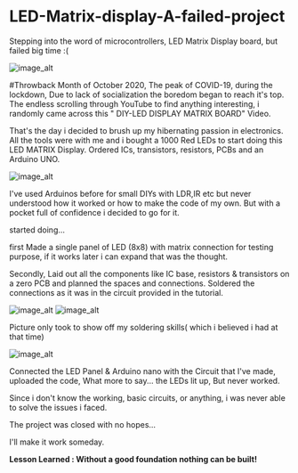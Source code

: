 # LED-Matrix-display-A-failed-project
Stepping into the word of microcontrollers, LED Matrix Display board, but failed big time :( 

![image_alt](https://github.com/Anandhu-Sudha/LED-Matrix-display-A-failed-project/blob/6bd833c4102ed54336fab5c98c59e67c1541ae5e/pictures/1c.jpg)

#Throwback
Month of October 2020, The peak of COVID-19, during the lockdown, Due to lack of socialization the boredom began to reach it's top. The endless scrolling through YouTube to find anything interesting, i randomly came across this " DIY-LED DISPLAY MATRIX BOARD" Video. 

That's the day i decided to brush up my hibernating passion in electronics. All the tools were with me and i bought a 1000 Red LEDs to start doing this LED MATRIX Display. Ordered ICs, transistors, resistors, PCBs and an Arduino UNO.

![image_alt](https://github.com/Anandhu-Sudha/LED-Matrix-display-A-failed-project/blob/6ed5cfd1fd323e74059fba1530b89adbc34b7c85/pictures/1000led.jpg)

I've used Arduinos before for small DIYs with LDR,IR etc but never understood how it worked or how to make the code of my own. But with a pocket full of confidence i decided to go for it.

started doing...

first Made a single panel of LED (8x8) with matrix connection
for testing purpose, if it works later i can expand that was the thought.

Secondly, Laid out all the components like IC base, resistors & transistors on a zero PCB and planned the spaces and connections.
Soldered the connections as it was in the circuit provided in the tutorial. 

![image_alt](https://github.com/Anandhu-Sudha/LED-Matrix-display-A-failed-project/blob/6ed5cfd1fd323e74059fba1530b89adbc34b7c85/pictures/soldering.jpg)
![image_alt](https://github.com/Anandhu-Sudha/LED-Matrix-display-A-failed-project/blob/6ed5cfd1fd323e74059fba1530b89adbc34b7c85/pictures/pcbfr.jpg)

Picture only took to show off my soldering skills( which i believed i had at that time)

![image_alt](https://github.com/Anandhu-Sudha/LED-Matrix-display-A-failed-project/blob/6ed5cfd1fd323e74059fba1530b89adbc34b7c85/pictures/final.jpg)

Connected the LED Panel & Arduino nano with the Circuit that I've made, uploaded the code, What more to say... the LEDs lit up, But never worked.

Since i don't know the working, basic circuits, or anything, i was never able to solve the issues i faced. 

The project was closed with no hopes...

I'll make it work someday.

<b>Lesson Learned : Without a good foundation nothing can be built!</b> 
